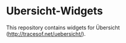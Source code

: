 Ubersicht-Widgets
=================
This repository contains widgets for Übersicht (http://tracesof.net/uebersicht/).